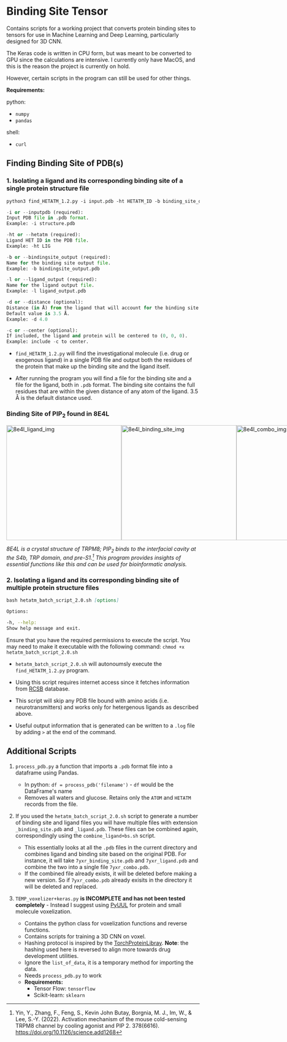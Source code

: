 # Binding Site Tensor
Contains scripts for a working project that converts protein binding sites to tensors for use in Machine Learning and Deep Learning, particularly designed for 3D CNN.

The Keras code is written in CPU form, but was meant to be converted to GPU since the calculations are intensive. I currently only have MacOS, and this is the reason the project is currently on hold.

However, certain scripts in the program can still be used for other things.

__Requirements:__

python:
  * ```numpy```
  * ```pandas```

shell:
  * ```curl```
    
## Finding Binding Site of PDB(s)
### 1. Isolating a ligand and its corresponding binding site of a single protein structure file
  
```markdown
python3 find_HETATM_1.2.py -i input.pdb -ht HETATM_ID -b binding_site_output.pdb -l ligand_output.pdb [-d distance] [-c]
```

```python
-i or --inputpdb (required):
Input PDB file in .pdb format.
Example: -i structure.pdb

-ht or --hetatm (required):
Ligand HET ID in the PDB file.
Example: -ht LIG

-b or --bindingsite_output (required):
Name for the binding site output file.
Example: -b bindingsite_output.pdb

-l or --ligand_output (required):
Name for the ligand output file.
Example: -l ligand_output.pdb

-d or --distance (optional):
Distance (in Å) from the ligand that will account for the binding site.
Default value is 3.5 Å.
Example: -d 4.0

-c or --center (optional):
If included, the ligand and protein will be centered to (0, 0, 0).
Example: include -c to center.
```
* ```find_HETATM_1.2.py``` will find the investigational molecule (i.e. drug or exogenous ligand) in a single PDB file and output both the residues of the protein that make up the binding site and the ligand itself.
  
* After running the program you will find a file for the binding site and a file for the ligand, both in ```.pdb``` format. The binding site contains the full residues that are within the given distance of any atom of the ligand. 3.5 Å is the default distance used. 

<h3>Binding Site of PIP<sub>2</sub> found in 8E4L</h3>
<div style="display: flex; justify-content: space-between;">
    <img src="https://github.com/user-attachments/assets/7096d2a3-1e53-4846-b63b-35930661b355" alt="8e4l_ligand_img" width="300" />
    <img src="https://github.com/user-attachments/assets/80a1fb2a-b2b7-4b44-8f66-6cb9f48ce555" alt="8e4l_binding_site_img" width="300" />
    <img src="https://github.com/user-attachments/assets/05698efb-0c1f-4b92-bc8e-8b2a7944a0cd" alt="8e4l_combo_img" width="300" />
</div>

_8E4L is a crystal structure of TRPM8; PIP<sub>2</sub> binds to the interfacial cavity at the S4b, TRP domain, and pre-S1.[^1] This program provides insights of essential functions like this and can be used for bioinformatic analysis._

### 2. Isolating a ligand and its corresponding binding site of multiple protein structure files

```markdown
bash hetatm_batch_script_2.0.sh [options]
```

```bash
Options:

-h, --help:
Show help message and exit.
```

Ensure that you have the required permissions to execute the script. You may need to make it executable with the following command: 
```chmod +x hetatm_batch_script_2.0.sh```

* ```hetatm_batch_script_2.0.sh``` will autonoumsly execute the ```find_HETATM_1.2.py``` program. 

* Using this script requires internet access since it fetches information from [RCSB](https://www.rcsb.org) database. 

* This script will skip any PDB file bound with amino acids (i.e. neurotransmitters) and works only for hetergenous ligands as described above. 

* Useful output information that is generated can be written to a ```.log``` file by adding ```>``` at the end of the command.

## Additional Scripts

1. ```process_pdb.py``` a function that imports a ```.pdb``` format file into a dataframe using Pandas.
   * In python: ```df = process_pdb('filename')``` - ```df``` would be the DataFrame's name
   * Removes all waters and glucose. Retains only the ```ATOM``` and ```HETATM``` records from the file.

2. If you used the ```hetatm_batch_script_2.0.sh``` script to generate a number of binding site and ligand files you will have multiple files with extension ```_binding_site.pdb``` and ```_ligand.pdb```. These files can be combined again, correspondingly using the ```combine_ligand+bs.sh``` script.
   * This essentially looks at all the ```.pdb``` files in the current directory and combines ligand and binding site based on the original PDB. For instance, it will take ```7yxr_binding_site.pdb``` and ```7yxr_ligand.pdb``` and combine the two into a single file ```7yxr_combo.pdb```.
   * If the combined file already exists, it will be deleted before making a new version. So if ```7yxr_combo.pdb``` already exisits in the directory it will be deleted and replaced.
    
4. ```TEMP_voxelizer+keras.py``` __is INCOMPLETE and has not been tested completely__ - Instead I suggest using [PyUUL](https://pyuul.readthedocs.io) for protein and small molecule voxelization.
   * Contains the python class for voxelization functions and reverse functions.
   * Contains scripts for training a 3D CNN on voxel.
   * Hashing protocol is inspired by the [TorchProteinLibray](https://github.com/lamoureux-lab/TorchProteinLibrary). __Note__: the hashing used here is reversed to align more towards drug development utilities.
   * Ignore the ```list_of_data```, it is a temporary method for importing the data.
   * Needs ```process_pdb.py``` to work
   * __Requirements:__
     * Tensor Flow: ```tensorflow```
     * Scikit-learn: ```sklearn```

[^1]: Yin, Y., Zhang, F., Feng, S., Kevin John Butay, Borgnia, M. J., Im, W., & Lee, S.-Y. (2022). Activation mechanism of the mouse cold-sensing TRPM8 channel by cooling agonist and PIP 2. 378(6616). https://doi.org/10.1126/science.add1268
